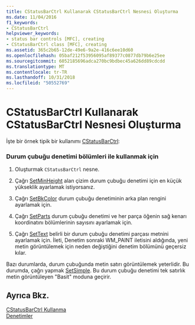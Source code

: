 ```yaml
---
title: CStatusBarCtrl Kullanarak CStatusBarCtrl Nesnesi Oluşturma
ms.date: 11/04/2016
f1_keywords:
- CStatusBarCtrl
helpviewer_keywords:
- status bar controls [MFC], creating
- CStatusBarCtrl class [MFC], creating
ms.assetid: 365c2b65-12de-49e6-9a2e-416c6ee10d60
ms.openlocfilehash: 05baf212f53956095af89377c0877db79b6e25ee
ms.sourcegitcommit: 6052185696adca270bc9bdbec45a626dd89cdcdd
ms.translationtype: MT
ms.contentlocale: tr-TR
ms.lasthandoff: 10/31/2018
ms.locfileid: "50552769"
---
```

# <a name="using-cstatusbarctrl-to-create-a-cstatusbarctrl-object"></a>CStatusBarCtrl Kullanarak CStatusBarCtrl Nesnesi Oluşturma

İşte bir örnek tipik bir kullanımı [CStatusBarCtrl](../mfc/reference/cstatusbarctrl-class.md):

### <a name="to-use-a-status-bar-control-with-parts"></a>Durum çubuğu denetimi bölümleri ile kullanmak için

1. Oluşturmak `CStatusBarCtrl` nesne.

1. Çağrı [SetMinHeight](../mfc/reference/cstatusbarctrl-class.md#setminheight) alan çizim durum çubuğu denetimi için en küçük yükseklik ayarlamak istiyorsanız.

1. Çağrı [SetBkColor](../mfc/reference/cstatusbarctrl-class.md#setbkcolor) durum çubuğu denetiminin arka plan rengini ayarlamak için.

1. Çağrı [SetParts](../mfc/reference/cstatusbarctrl-class.md#setparts) durum çubuğu denetimi ve her parça öğenin sağ kenarı koordinatını bölümlerinin sayısını ayarlamak için.

1. Çağrı [SetText](../mfc/reference/cstatusbarctrl-class.md#settext) belirli bir durum çubuğu denetimi parçası metnini ayarlamak için. İleti, Denetim sonraki WM_PAINT iletisini aldığında, yeni metin görüntülemek için neden değiştiğini denetim bölümünü geçersiz kılar.

Bazı durumlarda, durum çubuğunda metin satırı görüntülemek yeterlidir. Bu durumda, çağrı yapmak [SetSimple](../mfc/reference/cstatusbarctrl-class.md#setsimple). Bu durum çubuğu denetimi tek satırlık metin görüntüleyen "Basit" moduna geçirir.

## <a name="see-also"></a>Ayrıca Bkz.

[CStatusBarCtrl Kullanma](../mfc/using-cstatusbarctrl.md)<br/>
[Denetimler](../mfc/controls-mfc.md)


